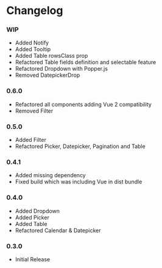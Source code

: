 # Changelog

### WIP

 - Added Notify
 - Added Tooltip
 - Added Table rowsClass prop
 - Refactored Table fields definition and selectable feature
 - Refactored Dropdown with Popper.js
 - Removed DatepickerDrop

### 0.6.0

 - Refactored all components adding Vue 2 compatibility
 - Removed Filter

### 0.5.0

 - Added Filter
 - Refactored Picker, Datepicker, Pagination and Table

### 0.4.1

 - Added missing dependency
 - Fixed build which was including Vue in dist bundle

### 0.4.0

 - Added Dropdown
 - Added Picker
 - Added Table
 - Refactored Calendar & Datepicker

### 0.3.0

 - Initial Release
